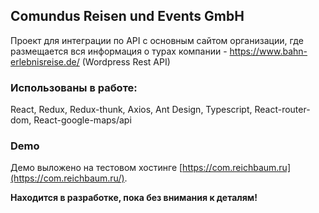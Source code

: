 ## Comundus Reisen und Events GmbH

Проект для  интеграции по API с основным сайтом организации, где размещается вся информация о турах компании - https://www.bahn-erlebnisreise.de/ (Wordpress Rest API)

### Использованы в работе:

React, Redux,  Redux-thunk, Axios, Ant Design, Typescript, React-router-dom, React-google-maps/api

### Demo

Демо выложено на тестовом хостинге [https://com.reichbaum.ru](https://com.reichbaum.ru/).

**Находится в разработке, пока без внимания к деталям!**


